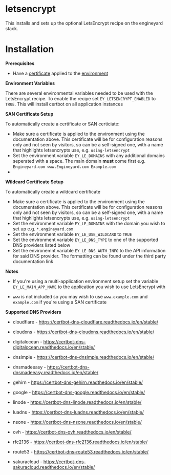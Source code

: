 **letsencrypt**
==========

This installs and sets up the optional LetsEncrypt recipe on the engineyard stack. 


**Installation**
=========

**Prerequisites**

* Have a [certificate](https://support.cloud.engineyard.com/hc/en-us/articles/205407488-Obtain-and-Install-SSL-Certificates-for-Applications#topic8) applied to the [environment](https://support.cloud.engineyard.com/hc/en-us/articles/205407488-Obtain-and-Install-SSL-Certificates-for-Applications#topic12) 


**Environment Variables**

There are several environmental variables needed to be used with the LetsEncrypt recipe. To enable the recipe set `EY_LETSENCRYPT_ENABLED` to `TRUE`. This will install certbot on all application instances


**SAN Certificate Setup**

To automatically create a certificate or SAN certiciate:

* Make sure a certificate is applied to the environment using the documentation above. This certificate will be for configuration reasons only and not seen by visitors, so can be a self-signed one, with a name that highlights letsencrypts use, e.g. `using-letsencrypt`
* Set the environment variable `EY_LE_DOMAINS` with any additional domains seperated with a space. The main domain **must** come first e.g. `Engineyard.com www.Engineyard.com Example.com`
* 


**Wildcard Certificate Setup**

To automatically create a wildcard certificate

* Make sure a certificate is applied to the environment using the documentation above. This certificate will be for configuration reasons only and not seen by visitors, so can be a self-signed one, with a name that highlights letsencrypts use, e.g. `using-letsencrypt`
* Set the environment variable `EY_LE_DOMAINS` with the domain you wish to set up e.g. `*.engineyard.com`
* Set the environment variable `EY_LE_USE_WILDCARD` to `TRUE`
* Set the environment variable `EY_LE_DNS_TYPE` to one of the supported DNS providers listed below
* Set the environemnt variable `EY_LE_DNS_AUTH_INFO` to the API information for said DNS provider. The formatting can be found under the third party documentation link


**Notes**

* If you're using a multi-application environment setup set the variable `EY_LE_MAIN_APP_NAME` to the application you wish to use LetsEncrypt with

* `www` is not included so you may wish to use `www.example.com` and `example.com` if you're using a SAN certificate


**Supported DNS Providers**

* cloudflare - https://certbot-dns-cloudflare.readthedocs.io/en/stable/

* cloudxns - https://certbot-dns-cloudxns.readthedocs.io/en/stable/

* digitalocean - https://certbot-dns-digitalocean.readthedocs.io/en/stable/

* dnsimple - https://certbot-dns-dnsimple.readthedocs.io/en/stable/

* dnsmadeeasy - https://certbot-dns-dnsmadeeasy.readthedocs.io/en/stable/

* gehirn - https://certbot-dns-gehirn.readthedocs.io/en/stable/

* google - https://certbot-dns-google.readthedocs.io/en/stable/

* linode - https://certbot-dns-linode.readthedocs.io/en/stable/

* luadns - https://certbot-dns-luadns.readthedocs.io/en/stable/

* nsone - https://certbot-dns-nsone.readthedocs.io/en/stable/

* ovh - https://certbot-dns-ovh.readthedocs.io/en/stable/

* rfc2136 - https://certbot-dns-rfc2136.readthedocs.io/en/stable/

* route53 - https://certbot-dns-route53.readthedocs.io/en/stable/

* sakuracloud - https://certbot-dns-sakuracloud.readthedocs.io/en/stable/